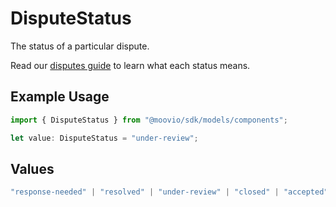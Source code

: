# DisputeStatus

The status of a particular dispute. 

Read our [disputes guide](https://docs.moov.io/guides/money-movement/accept-payments/card-acceptance/disputes/#dispute-statuses) to learn what each status means.

## Example Usage

```typescript
import { DisputeStatus } from "@moovio/sdk/models/components";

let value: DisputeStatus = "under-review";
```

## Values

```typescript
"response-needed" | "resolved" | "under-review" | "closed" | "accepted" | "expired" | "won" | "lost"
```